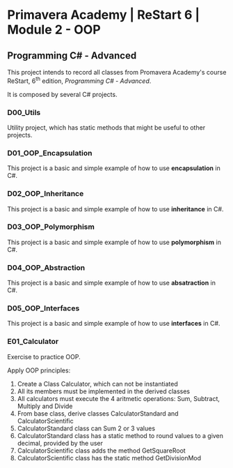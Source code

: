 # Primavera Academy | ReStart 6 | Module 2 - OOP

## Programming C# - Advanced

This project intends to record all classes from Promavera Academy's course ReStart, 6<sup>th</sup> edition, _Programming C# - Advanced_.

It is composed by several C# projects.

### D00_Utils

Utility project, which has static methods that might be useful to other projects. 

### D01_OOP_Encapsulation

This project is a basic and simple example of how to use **encapsulation** in C#.

### D02_OOP_Inheritance

This project is a basic and simple example of how to use **inheritance** in C#.

### D03_OOP_Polymorphism

This project is a basic and simple example of how to use **polymorphism** in C#.

### D04_OOP_Abstraction

This project is a basic and simple example of how to use **absatraction** in C#.

### D05_OOP_Interfaces

This project is a basic and simple example of how to use **interfaces** in C#.

### E01_Calculator

Exercise to practice OOP.

Apply OOP principles:

1. Create a Class Calculator, which can not be instantiated
2. All its members must be implemented in the derived classes
3. All calculators must execute the 4 aritmetic operations: Sum, Subtract, Multiply and Divide
4. From base class, derive classes CalculatorStandard and CalculatorScientific
5. CalculatorStandard class can Sum 2 or 3 values
6. CalculatorStandard class has a static method to round values to a given decimal, provided by the user
7. CalculatorScientific class adds the method GetSquareRoot
8. CalculatorScientific class has the static method GetDivisionMod
